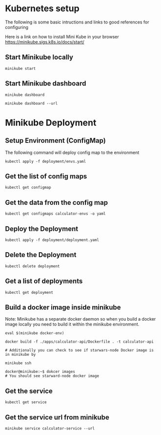 # Kubernetes setup

The following is some basic intructions and links to good references for configuring

Here is a link on how to install Mini Kube in your browser
https://minikube.sigs.k8s.io/docs/start/


## Start Minikube locally
```
minikube start
```

## Start Minikube dashboard

```
minikube dashboard
```

```
minikube dashboard --url
```

# Minikube Deployment

## Setup Environment (ConfigMap) 
The following command will deploy config map to the environment
```
kubectl apply -f deployment/envs.yaml
```

## Get the list of config maps

```
kubectl get configmap
```

## Get the data from the config map

```
kubectl get configmaps calculator-envs -o yaml
```

## Deploy the Deployment
```
kubectl apply -f deployment/deployment.yaml
```

## Delete the Deployment 
```
kubectl delete deployment
```

## Get a list of deployments

```
kubectl get deployment
```

## Build a docker image inside minikube
Note: Minikube has a separate docker daemon so when you build a docker image locally you need to build it within the minikube environment.

```
eval $(minikube docker-env)

docker build -f ./apps/calculator-api/Dockerfile . -t calculator-api 

# Additionally you can check to see if starwars-node Docker image is in minikube by

minikube ssh

docker@minikube:~$ dokcer images
# You should see starward-node docker image
```

## Get the service

```
kubectl get service
```

## Get the service url from minikube

```
minikube service calculator-service --url
```